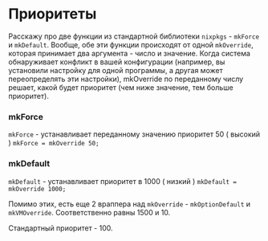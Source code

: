 # Приоритеты
Расскажу про две функции из стандартной библиотеки `nixpkgs` - `mkForce` и `mkDefault`.
Вообще, обе эти функции происходят от одной `mkOverride`, которая принимает два аргумента - число и значение. Когда система обнаруживает конфликт в вашей конфигурации (например, вы установили настройку для одной программы, а другая может переопределять эти настройки), mkOverride по переданному числу решает, какой будет приоритет (чем ниже значение, тем больше приоритет).

### mkForce

`mkForce` - устанавливает переданному значению приоритет 50 ( высокий )
`mkForce = mkOverride 50;`

### mkDefault

`mkDefault` - устанавливает приоритет в 1000 ( низкий )
`mkDefault = mkOverride 1000;`

Помимо этих, есть еще 2 враппера над `mkOverride` - `mkOptionDefault` и `mkVMOverride`. Соответственно равны 1500 и 10.

Стандартный приоритет - 100.
